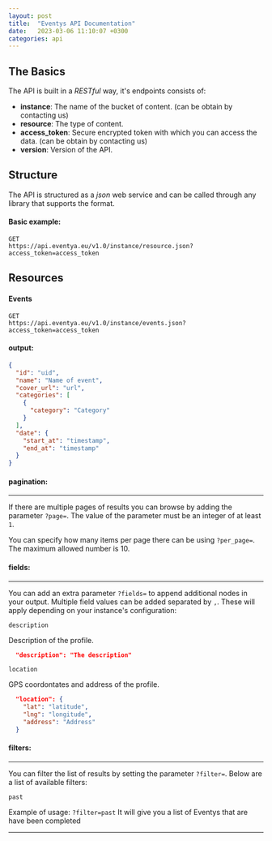 ```yaml
---
layout: post
title:  "Eventys API Documentation"
date:   2023-03-06 11:10:07 +0300
categories: api
---
```


The Basics
---
The API is built in a *RESTful* way, it's endpoints consists of:
- **instance**: The name of the bucket of content. (can be obtain by contacting us)
- **resource**: The type of content.
- **access_token**: Secure encrypted token with which you can access the data. (can be obtain by contacting us)
- **version**: Version of the API.

Structure
---
The API is structured as a *json* web service and can be called through any library that supports the format.

#### Basic example:

```
GET
https://api.eventya.eu/v1.0/instance/resource.json?access_token=access_token
```



Resources
---
#### Events

```
GET
https://api.eventya.eu/v1.0/instance/events.json?access_token=access_token
```

#### output:

```json
{
  "id": "uid",
  "name": "Name of event",
  "cover_url": "url",
  "categories": [
    {
      "category": "Category"
    }
  ],
  "date": {
    "start_at": "timestamp",
    "end_at": "timestamp"
  }
}
```

#### pagination:
***
If there are multiple pages of results you can browse by adding the parameter `?page=`.
The value of the parameter must be an integer of at least `1`.

You can specify how many items per page there can be using `?per_page=`.
The maximum allowed number is 10.


#### fields:
***


You can add an extra parameter `?fields=` to append additional nodes in your output.
Multiple field values can be added separated by `,`.
These will apply depending on your instance's configuration:

`description`

Description of the profile.
``` json
  "description": "The description"
```


`location`

GPS coordontates and address of the profile.
``` json
  "location": {
    "lat": "latitude",
    "lng": "longitude",
    "address": "Address"
  }
```


#### filters:
***

You can filter the list of results by setting the parameter `?filter=`.
Below are a list of available filters:

`past`

Example of usage: `?filter=past` It will give you a list of Eventys that are have been completed

---

